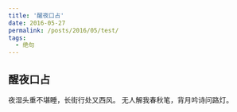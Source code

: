 ```yaml
---
title: '醒夜口占'
date: 2016-05-27
permalink: /posts/2016/05/test/
tags:
  - 绝句
---
```


 醒夜口占
------

夜湿头重不堪睡，长街行处又西风。
无人解我春秋笔，背月吟诗问路灯。



 